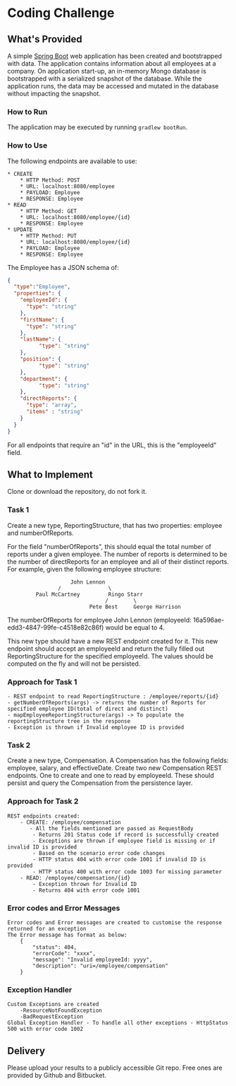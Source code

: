 # Coding Challenge
## What's Provided
A simple [Spring Boot](https://projects.spring.io/spring-boot/) web application has been created and bootstrapped 
with data. The application contains information about all employees at a company. On application start-up, an in-memory 
Mongo database is bootstrapped with a serialized snapshot of the database. While the application runs, the data may be
accessed and mutated in the database without impacting the snapshot.

### How to Run
The application may be executed by running `gradlew bootRun`.

### How to Use
The following endpoints are available to use:
```
* CREATE
    * HTTP Method: POST 
    * URL: localhost:8080/employee
    * PAYLOAD: Employee
    * RESPONSE: Employee
* READ
    * HTTP Method: GET 
    * URL: localhost:8080/employee/{id}
    * RESPONSE: Employee
* UPDATE
    * HTTP Method: PUT 
    * URL: localhost:8080/employee/{id}
    * PAYLOAD: Employee
    * RESPONSE: Employee
```
The Employee has a JSON schema of:
```json
{
  "type":"Employee",
  "properties": {
    "employeeId": {
      "type": "string"
    },
    "firstName": {
      "type": "string"
    },
    "lastName": {
          "type": "string"
    },
    "position": {
          "type": "string"
    },
    "department": {
          "type": "string"
    },
    "directReports": {
      "type": "array",
      "items" : "string"
    }
  }
}
```
For all endpoints that require an "id" in the URL, this is the "employeeId" field.

## What to Implement
Clone or download the repository, do not fork it.

### Task 1
Create a new type, ReportingStructure, that has two properties: employee and numberOfReports.

For the field "numberOfReports", this should equal the total number of reports under a given employee. The number of 
reports is determined to be the number of directReports for an employee and all of their distinct reports. For example, 
given the following employee structure:
```
                    John Lennon
                /               \
         Paul McCartney         Ringo Starr
                               /        \
                          Pete Best     George Harrison
```
The numberOfReports for employee John Lennon (employeeId: 16a596ae-edd3-4847-99fe-c4518e82c86f) would be equal to 4. 

This new type should have a new REST endpoint created for it. This new endpoint should accept an employeeId and return 
the fully filled out ReportingStructure for the specified employeeId. The values should be computed on the fly and will 
not be persisted.

### Approach for Task 1
    - REST endpoint to read ReportingStructure : /employee/reports/{id}
    - getNumberOfReports(args) -> returns the number of Reports for specified employee ID(total of direct and distinct)
    - mapEmployeeReportingStructure(args) -> To populate the reportingStructure tree in the response
    - Exception is thrown if Invalid employee ID is provided

### Task 2
Create a new type, Compensation. A Compensation has the following fields: employee, salary, and effectiveDate. Create 
two new Compensation REST endpoints. One to create and one to read by employeeId. These should persist and query the 
Compensation from the persistence layer.

### Approach for Task 2
    REST endpoints created:
        - CREATE: /employee/compensation
           - All the fields mentioned are passed as RequestBody
            - Returns 201 Status code if record is successfully created
            - Exceptions are thrown if employee field is missing or if invalid ID is provided 
            - Based on the scenario error code changes
            - HTTP status 404 with error code 1001 if invalid ID is provided
            - HTTP status 400 with error code 1003 for missing parameter
        - READ: /employee/compensation/{id}
            - Exception thrown for Invalid ID
            - Returns 404 with error code 1001

### Error codes and Error Messages
    Error codes and Error messages are created to customise the response returned for an exception
    The Error message has format as below:
        {
            "status": 404,
            "errorCode": "xxxx",
            "message": "Invalid employeeId: yyyy",
            "description": "uri=/employee/compensation"
        }
### Exception Handler
    Custom Exceptions are created   
        -ResourceNotFoundException
        -BadRequestException
    Global Exception Handler - To handle all other exceptions - HttpStatus 500 with error code 1002

## Delivery
Please upload your results to a publicly accessible Git repo. Free ones are provided by Github and Bitbucket.
